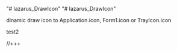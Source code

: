 "# lazarus_DrawIcon" 
"# lazarus_DrawIcon" 

dinamic draw icon to Application.icon, Form1.icon or TrayIcon.icon

test2

//+++